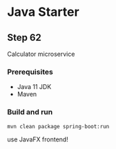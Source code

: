 # Java Starter #

## Step 62

Calculator microservice

### Prerequisites
- Java 11 JDK
- Maven

### Build and run

```shell
mvn clean package spring-boot:run
```

use JavaFX frontend!
